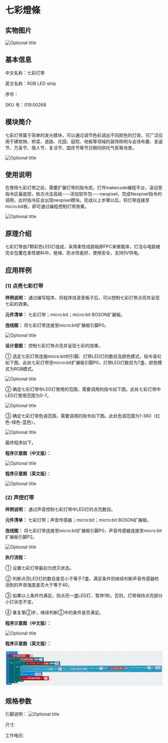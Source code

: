 # 七彩燈條

## 实物图片

![Optional title](../.gitbook/assets/boson-qi-cai-deng-dai-shi-wu-tu.jpg)

## 基本信息

中文名称：七彩灯带

英文名称：RGB LED strip

序号：

SKU 号：019.00268

## 模块简介

七彩灯带属于简单的发光模块，可以通过调节色彩调出不同颜色的灯效，可广泛应用于建筑物、桥梁、道路、花园、庭院、地板等领域的装饰照明与会场布置、圣诞节、万圣节、情人节、复活节、国庆节等节日期间烘托气氛等场景。

![Optional title](../.gitbook/assets/boson-qi-cai-deng-dai-shi-li.png)

## 使用说明

在使用七彩灯带之前，需要扩展灯带的指令库。打开makecode编程平台，滚动至指令区最底部，依次点击高级----添加软件包----neopixel，完成Neopixel指令的调用，此时指令区会出现neopixel模块。完成以上步骤以后，将灯带连接至micro:bit板，即可通过编程控制灯带效果。

![Optional title](../.gitbook/assets/boson-qi-cai-deng-dai-shi-yong-shuo-ming.png)

## 原理介绍

七彩灯带由7颗彩色LED灯组成，采用柔性线路板即FPC来做载体，灯泡与电路被完全包覆在柔性塑料中，绝缘、防水性能好，使用安全，支持5V供电。

## 应用样例

### **\(1\) 点亮七彩灯带**

**样例说明：** 通过编写程序，将程序烧录至板子后，可以控制七彩灯带点亮并呈现七彩的效果。

**元件清单：** 七彩灯带；micro:bit；micro:bit BOSON扩展板。

**连线图：** 将七彩灯带连接至micro:bit扩展板引脚P0。

![Optional title](../.gitbook/assets/boson-qi-cai-deng-dai-dian-liang-qi-cai-deng-dai-lian-xian-tu.png)

**设计意图：** 控制七彩灯带点亮并呈现七彩的效果。

① 选定七彩灯带连接micro:bit的引脚、灯带LED灯的数目及颜色模式，指令语句如下图。此处七彩灯带至micro:bit扩展板引脚P0，灯带LED灯数目为7盏，颜色模式为RGB模式。

![Optional title](../.gitbook/assets/boson-qi-cai-deng-dai-dian-liang-qi-cai-deng-dai-she-ji-yi-tu-1.png)

② 确定七彩灯带中LED灯使用的范围，需要调用的指令如下图。此处七彩灯带中LED灯使用范围为0-7。

![Optional title](../.gitbook/assets/boson-qi-cai-deng-dai-dian-liang-qi-cai-deng-dai-she-ji-yi-tu-2.png)

③ 确定七彩灯带色调范围，需要调用的指令如下图。此处色调范围为1-360（红色-绿色-蓝色）。

![Optional title](../.gitbook/assets/boson-qi-cai-deng-dai-dian-liang-qi-cai-deng-dai-she-ji-yi-tu-3.png)

最终程序如下。

**程序示意图（中文版）：**

![Optional title](../.gitbook/assets/boson-qi-cai-deng-dai-dian-liang-qi-cai-deng-dai-cheng-xu-shi-yi-tu-zhong-wen-ban.png)

**程序示意图（英文版）：**

![Optional title](../.gitbook/assets/boson-qi-cai-deng-dai-dian-liang-qi-cai-deng-dai-cheng-xu-shi-yi-tu-ying-wen-ban.png)

### **\(2\) 声控灯带**

**样例说明：** 通过声音控制七彩灯带中LED灯的点亮数目。

**元件清单：** 七彩灯带；声音传感器；micro:bit；micro:bit BOSON扩展板。

**连线图：** 将七彩灯带连接至micro:bit扩展板引脚P0，声音传感器连接至micro:bit扩展板引脚P2。

![Optional title](../.gitbook/assets/boson-qi-cai-deng-dai-sheng-kong-deng-dai-lian-xian-tu.png)

**执行流程：**

① 设置七彩灯带最初为熄灭状态。

② 判断点亮LED灯的数目是否小于等于7盏，满足条件则继续判断声音传感器检测到的声音强度是否大于等于40。

③ 如果以上条件均满足，则点亮一盏LED灯，暂停1秒。否则，灯带保持点亮部分小灯状态不变。

④ 重复第②步，继续判断②中的条件是否满足。

**程序示意图（中文版）：**

![Optional title](../.gitbook/assets/boson-qi-cai-deng-dai-sheng-kong-deng-dai-cheng-xu-shi-yi-tu-zhong-wen-ban.png)

**程序示意图（英文版）：**

![Optional title](../.gitbook/assets/boson-qi-cai-deng-dai-sheng-kong-deng-dai-cheng-xu-shi-yi-tu-ying-wen-ban.png)

## 规格参数

引脚说明： ![Optional title](../.gitbook/assets/boson-qi-cai-deng-dai-yin-jiao-shuo-ming.png)

尺寸:

工作电压:

